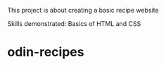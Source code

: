 This project is about creating a basic recipe website


Skills demonstrated: Basics of HTML and CSS
# odin-recipes